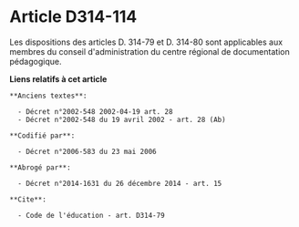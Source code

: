 # Article D314-114

Les dispositions des articles D. 314-79 et D. 314-80 sont applicables aux membres du conseil d'administration du centre
régional de documentation pédagogique.

**Liens relatifs à cet article**

	**Anciens textes**:

	  - Décret n°2002-548 2002-04-19 art. 28
	  - Décret n°2002-548 du 19 avril 2002 - art. 28 (Ab)

	**Codifié par**:

	  - Décret n°2006-583 du 23 mai 2006

	**Abrogé par**:

	  - Décret n°2014-1631 du 26 décembre 2014 - art. 15

	**Cite**:

	  - Code de l'éducation - art. D314-79
